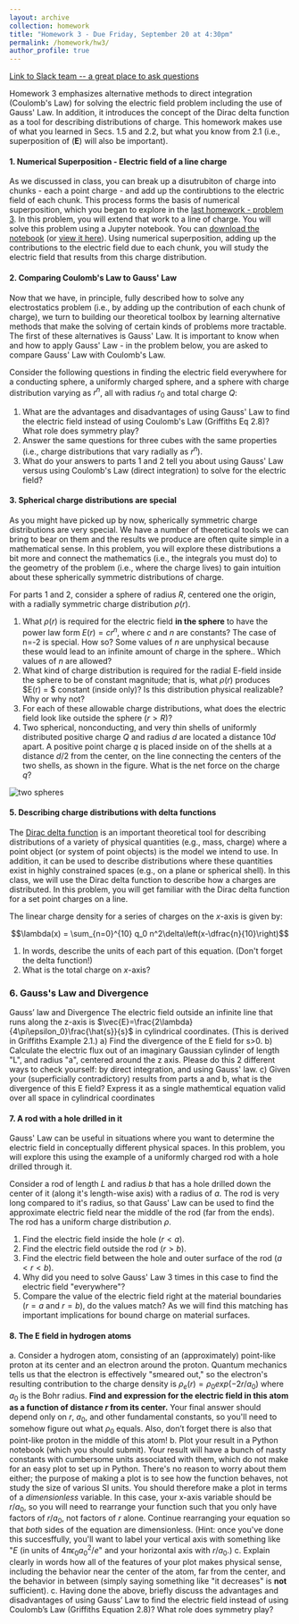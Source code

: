 ```yaml
---
layout: archive
collection: homework
title: "Homework 3 - Due Friday, September 20 at 4:30pm"
permalink: /homework/hw3/
author_profile: true
---
```


[Link to Slack team -- a great place to ask questions](https://ph410f19.slack.com)

Homework 3 emphasizes alternative methods to direct integration (Coulomb's Law) for solving the electric field problem including the use of Gauss' Law. In addition, it introduces the concept of the Dirac delta function as a tool for describing distributions of charge. This homework makes use of what you learned in Secs. 1.5 and 2.2, but what you know from 2.1 (i.e., superposition of ($\mathbf{E}$) will also be important).

#### 1. Numerical Superposition - Electric field of a line charge

As we discussed in class, you can break up a disutrubiton of charge into chunks - each a point charge - and add up the contirubtions to the electric field of each chunk. This process forms the basis of numerical superposition, which you began to explore in the [last homework - problem 3](./homework2.html). In this problem, you will extend that work to a line of charge. You will solve this problem using a Jupyter notebook. You can [download the notebook](../../jupyter/HW3_Electric_Field_Line_Charge.ipynb) (or [view it here](https://github.com/emtilt/ph410f19/blob/master/jupyter/HW3_Electric_Field_Line_Charge.ipynb)). Using numerical superposition, adding up the contributions to the electric field due to each chunk, you will study the electric field that results from this charge distribution.

#### 2. Comparing Coulomb's Law to Gauss' Law

Now that we have, in principle, fully described how to solve any electrostatics problem (i.e., by adding up the contribution of each chunk of charge), we turn to building our theoretical toolbox by learning alternative methods that make the solving of certain kinds of problems more tractable. The first of these alternatives is Gauss' Law. It is important to know when and how to apply Gauss' Law - in the problem below, you are asked to compare Gauss' Law with Coulomb's Law.

Consider the following questions in finding the electric field everywhere for a conducting sphere, a uniformly charged sphere, and a sphere with charge distribution varying as $r^n$, all with radius $r_0$ and total charge $Q$:

1. What are the advantages and disadvantages of using Gauss' Law to find the electric field instead of using Coulomb's Law (Griffiths Eq 2.8)?  What role does symmetry play?
2. Answer the same questions for three cubes with the same properties (i.e., charge distributions that vary radially as $r^n$).
3. What do your answers to parts 1 and 2 tell you about using Gauss' Law versus using Coulomb's Law (direct integration) to solve for the electric field?

#### 3. Spherical charge distributions are special

As you might have picked up by now, spherically symmetric charge distributions are very special. We have a number of theoretical tools we can bring to bear on them and the results we produce are often quite simple in a mathematical sense. In this problem, you will explore these distributions a bit more and connect the mathematics (i.e., the integrals you must do) to the geometry of the problem (i.e., where the charge lives) to gain intuition about these spherically symmetric distributions of charge.

For parts 1 and 2, consider a sphere of radius $R$, centered one the origin, with a radially symmetric charge distribution $\rho(r)$.

1. What $\rho(r)$ is required for the electric field **in the sphere** to have the power law form $E(r) = cr^n$, where $c$ and $n$ are constants? The case of n=-2 is special. How so? Some values of $n$ are unphysical because these would lead to an infinite amount of charge in the sphere.. Which values of $n$ are allowed?
2. What kind of charge distribution is required for the radial E-field inside the sphere to be of constant magnitude; that is, what $\rho(r)$ produces $E(r) = $ constant (inside only)? Is this distribution physical realizable? Why or why not?
3. For each of these allowable charge distributions, what does the electric field look like outside the sphere ($r>R$)?
4. Two spherical, nonconducting, and very thin shells of uniformly distributed positive charge $Q$ and radius $d$ are located a distance 10$d$ apart. A positive point charge $q$ is placed inside on of the shells at a distance $d/2$ from the center, on the line connecting the centers of the two shells, as shown in the figure. What is the net force on the charge $q$?

![two spheres](../../images/hw3-gre_problem.png "two spheres")


#### 5. Describing charge distributions with delta functions

The [Dirac delta function](https://en.wikipedia.org/wiki/Dirac_delta_function) is an important theoretical tool for describing distributions of a variety of physical quantities (e.g., mass, charge) where a point object (or system of point objects) is the model we intend to use. In addition, it can be used to describe distributions where these quantities exist in highly constrained spaces (e.g., on a plane or spherical shell). In this class, we will use the Dirac delta function to describe how a charges are distributed. In this problem, you will get familiar with the Dirac delta function for a set point charges on a line.

The linear charge density for a series of charges on the $x$-axis is given by:

$$\lambda(x) = \sum_{n=0}^{10} q_0 n^2\delta\left(x-\dfrac{n}{10}\right)$$

1. In words, describe the units of each part of this equation. (Don't forget the delta function!)
2. What is the total charge on $x$-axis?

### 6. Gauss's Law and Divergence
Gauss’ law and Divergence 
The electric field outside an infinite line that runs along the z-axis is  $\vec{E}=\frac{2\lambda}{4\pi\epsilon_0}\frac{\hat{s}}{s}$
in cylindrical coordinates. (This is derived in Griffiths Example 2.1.) 
a) Find the divergence of the E field for s>0. 
b) Calculate the electric flux out of an imaginary Gaussian cylinder of length "L", and radius "a", centered around the z axis. Please do this 2 different ways to check yourself: by direct integration, and using Gauss' law. 
c)  Given your (superficially contradictory) results from parts a and b, what is the divergence of this E field?  Express it as a single mathemtical equation valid over all space in cylindrical coordinates


#### 7. A rod with a hole drilled in it

Gauss' Law can be useful in situations where you want to determine the electric field in conceptually different physical spaces. In this problem, you will explore this using the example of a uniformly charged rod with a hole drilled through it.

Consider a rod of length $L$ and radius $b$ that has a hole drilled down the center of it (along it's length-wise axis) with a radius of $a$. The rod is very long compared to it's radius, so that Gauss' Law can be used to find the approximate electric field near the middle of the rod (far from the ends). The rod has a uniform charge distribution $\rho$. 

1. Find the electric field inside the hole ($r<a$).
2. Find the electric field outside the rod ($r>b$).
3. Find the electric field between the hole and outer surface of the rod ($a<r<b$).
4. Why did you need to solve Gauss' Law 3 times in this case to find the electric field "everywhere"?
5. Compare the value of the electric field right at the material boundaries ($r=a$ and $r=b$), do the values match? As we will find this matching has important implications for bound charge on material surfaces.

#### 8. The E field in hydrogen atoms
a. Consider a hydrogen atom, consisting of an (approximately) point-like proton at its center and an electron around the proton. Quantum mechanics tells us that the electron is effectively "smeared out," so the electron's resulting contribution to the charge density is $\rho_e\left(r\right)=\rho_0 exp⁡(-2r/a_0 )$ where $a_0$ is the Bohr radius. **Find and expression for the electric field in this atom as a function of distance $r$ from its center.** Your final answer should depend only on $r$, $a_0$, and other fundamental constants, so you'll need to somehow figure out what $\rho_0$ equals. Also, don’t forget there is also that point-like proton in the middle of this atom!
b. Plot your result in a Python notebook (which you should submit). Your result will have a bunch of nasty constants with cumbersome units associated with them, which do not make for an easy plot to set up in Python. There's no reason to worry about them either; the purpose of making a plot is to see how the function behaves, not study the size of various SI units. You should therefore make a plot in terms of a *dimensionless* variable. In this case, your x-axis variable should be $r/a_0$, so you will need to rearrange your function such that you only have factors of $r/a_0$, not factors of $r$ alone. Continue rearranging your equation so that *both* sides of the equation are dimensionless. (Hint: once you've done this succesffully, you'll want to label your vertical axis with something like "$E$ (in units of $4\pi\epsilon_0 a_0^2/e$" and your horizontal axis with $r/a_0$.)
c. Explain clearly in words how all of  the features of your plot makes physical sense, including the behavior near the center of the atom, far from the center, and the behavior in between (simply saying something like "it decreases" is **not** sufficient).
c. Having done the above, briefly discuss the advantages and disadvantages of using Gauss’ Law to find the electric field instead of using Coulomb’s Law (Griffiths Equation 2.8)?  What role does symmetry play?  




